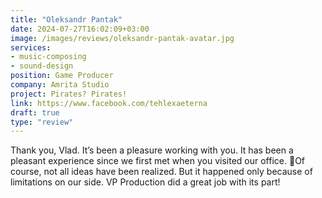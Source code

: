 ```yaml
---
title: "Oleksandr Pantak"
date: 2024-07-27T16:02:09+03:00
image: /images/reviews/oleksandr-pantak-avatar.jpg
services:
- music-composing
- sound-design
position: Game Producer
company: Amrita Studio
project: Pirates? Pirates!
link: https://www.facebook.com/tehlexaeterna
draft: true
type: "review"
---
```


Thank you, Vlad. It’s been a pleasure working with you. It has been a pleasant experience since we first met when you visited our office. 🙂Of course, not all ideas have been realized. But it happened only because of limitations on our side. VP Production did a great job with its part!